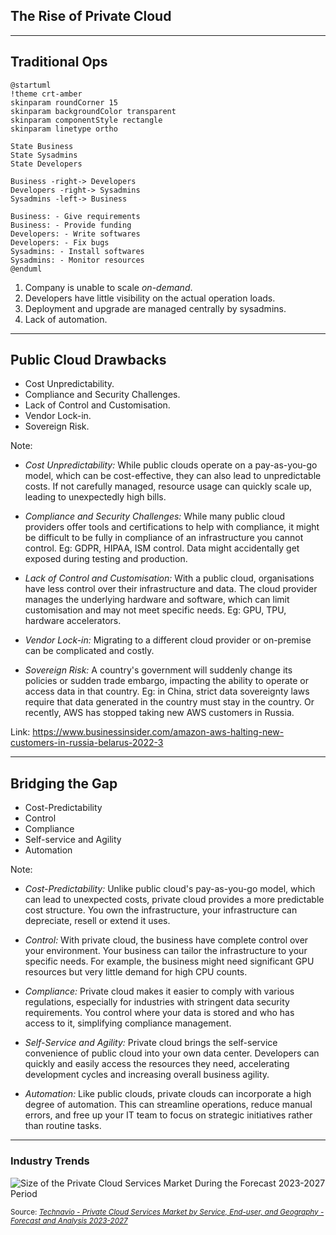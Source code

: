 ## The Rise of Private Cloud

---

## Traditional Ops

```language-plantuml
@startuml
!theme crt-amber
skinparam roundCorner 15
skinparam backgroundColor transparent
skinparam componentStyle rectangle
skinparam linetype ortho

State Business
State Sysadmins
State Developers

Business -right-> Developers
Developers -right-> Sysadmins
Sysadmins -left-> Business

Business: - Give requirements
Business: - Provide funding
Developers: - Write softwares
Developers: - Fix bugs
Sysadmins: - Install softwares
Sysadmins: - Monitor resources
@enduml
```

1. Company is unable to scale _on-demand_.
2. Developers have little visibility on the actual operation loads.
3. Deployment and upgrade are managed centrally by sysadmins.
4. Lack of automation.

---

## Public Cloud Drawbacks

- Cost Unpredictability.
- Compliance and Security Challenges.
- Lack of Control and Customisation.
- Vendor Lock-in.
- Sovereign Risk.

Note: 

- *Cost Unpredictability:* While public clouds operate on a pay-as-you-go model, which can be cost-effective, they can also lead to unpredictable costs. If not carefully managed, resource usage can quickly scale up, leading to unexpectedly high bills.

- *Compliance and Security Challenges:* While many public cloud providers offer tools and certifications to help with compliance, it might be difficult to be fully in compliance of an infrastructure you cannot control. Eg: GDPR, HIPAA, ISM control. Data might accidentally get exposed during testing and production.

- *Lack of Control and Customisation:* With a public cloud, organisations have less control over their infrastructure and data. The cloud provider manages the underlying hardware and software, which can limit customisation and may not meet specific needs. Eg: GPU, TPU, hardware accelerators.

- *Vendor Lock-in:* Migrating to a different cloud provider or on-premise can be complicated and costly.

- *Sovereign Risk:* A country's government will suddenly change its policies or sudden trade embargo, impacting the ability to operate or access data in that country. Eg: in China, strict data sovereignty laws require that data generated in the country must stay in the country. Or recently, AWS has stopped taking new AWS customers in Russia.

Link: https://www.businessinsider.com/amazon-aws-halting-new-customers-in-russia-belarus-2022-3

---

## Bridging the Gap

- Cost-Predictability
- Control
- Compliance
- Self-service and Agility
- Automation

Note:
- *Cost-Predictability:* Unlike public cloud's pay-as-you-go model, which can lead to unexpected costs, private cloud provides a more predictable cost structure. You own the infrastructure, your infrastructure can depreciate, resell or extend it uses.

- *Control:* With private cloud, the business have complete control over your environment. Your business can tailor the infrastructure to your specific needs. For example, the business might need significant GPU resources but very little demand for high CPU counts.

- *Compliance:* Private cloud makes it easier to comply with various regulations, especially for industries with stringent data security requirements. You control where your data is stored and who has access to it, simplifying compliance management.

- *Self-Service and Agility:* Private cloud brings the self-service convenience of public cloud into your own data center. Developers can quickly and easily access the resources they need, accelerating development cycles and increasing overall business agility.

- *Automation:* Like public clouds, private clouds can incorporate a high degree of automation. This can streamline operations, reduce manual errors, and free up your IT team to focus on strategic initiatives rather than routine tasks.

---

### Industry Trends

![Size of the Private Cloud Services Market During the Forecast 2023-2027 Period](https://www.technavio.com/image/20221127234622_abstract_2023_v1.jpg.webp?v4.1.1) <!-- .element height="50%" width="70%" -->

<small>Source: [_Technavio - Private Cloud Services Market by Service, End-user, and Geography - Forecast and Analysis 2023-2027_](https://www.technavio.com/report/private-cloud-services-market-industry-analysis)</small>
